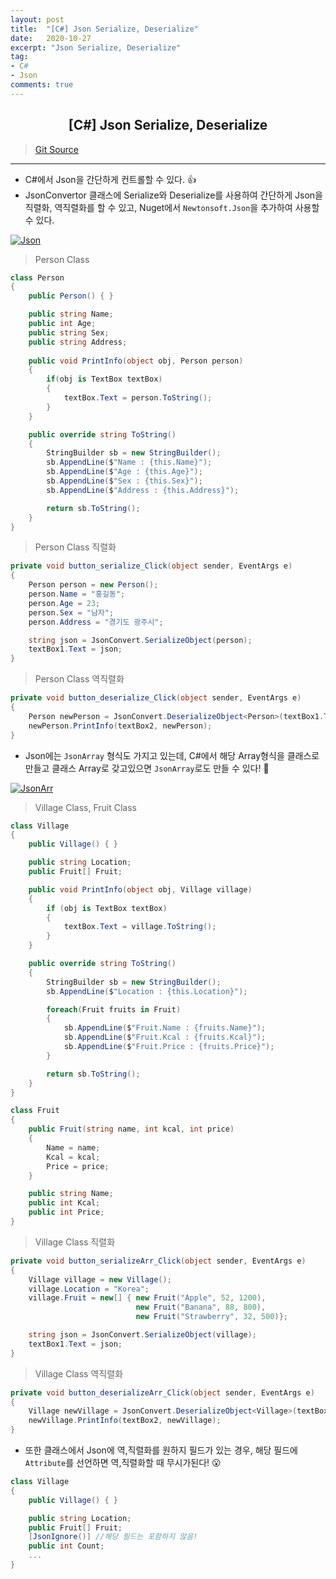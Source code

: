 ```yaml
---
layout: post
title:  "[C#] Json Serialize, Deserialize"
date:   2020-10-27
excerpt: "Json Serialize, Deserialize"
tag: 
- C# 
- Json
comments: true
---
```


## <center>[C#] Json Serialize, Deserialize</center> 

>[Git Source](https://github.com/chanos-dev/blogcode/tree/master/20-1027)

--- 

- C#에서 Json을 간단하게 컨트롤할 수 있다. 👍
- JsonConvertor 클래스에 Serialize와 Deserialize를 사용하여 간단하게 Json을 직렬화, 역직렬화를 할 수 있고, Nuget에서 `Newtonsoft.Json`을 추가하여 사용할 수 있다.

<a href="{{ site.url }}/images/posts/2020-10-27/Json.png"><img src="{{ site.url }}/images/posts/2020-10-27/Json.png" alt="Json"></a> 

>Person Class

```c#
class Person
{
    public Person() { }

    public string Name;
    public int Age;
    public string Sex;
    public string Address;
    
    public void PrintInfo(object obj, Person person)
    {
        if(obj is TextBox textBox)
        {
            textBox.Text = person.ToString();
        }
    }

    public override string ToString()
    {
        StringBuilder sb = new StringBuilder();
        sb.AppendLine($"Name : {this.Name}");
        sb.AppendLine($"Age : {this.Age}");
        sb.AppendLine($"Sex : {this.Sex}");
        sb.AppendLine($"Address : {this.Address}");

        return sb.ToString();
    }
}
```

>Person Class 직렬화

```c#
private void button_serialize_Click(object sender, EventArgs e)
{
    Person person = new Person();
    person.Name = "홍길동";
    person.Age = 23;
    person.Sex = "남자";
    person.Address = "경기도 광주시";

    string json = JsonConvert.SerializeObject(person);
    textBox1.Text = json;
}
```

>Person Class 역직렬화

```c#
private void button_deserialize_Click(object sender, EventArgs e)
{
    Person newPerson = JsonConvert.DeserializeObject<Person>(textBox1.Text);
    newPerson.PrintInfo(textBox2, newPerson);
}
```

- Json에는 `JsonArray` 형식도 가지고 있는데, C#에서 해당 Array형식을 클래스로 만들고 클래스 Array로 갖고있으면 `JsonArray`로도 만들 수 있다! 👏

<a href="{{ site.url }}/images/posts/2020-10-27/JsonArr.png"><img src="{{ site.url }}/images/posts/2020-10-27/JsonArr.png" alt="JsonArr"></a> 

> Village Class, Fruit Class

```c#
class Village
{
    public Village() { }

    public string Location;
    public Fruit[] Fruit;

    public void PrintInfo(object obj, Village village)
    {
        if (obj is TextBox textBox)
        {
            textBox.Text = village.ToString();
        }
    }

    public override string ToString()
    {
        StringBuilder sb = new StringBuilder();
        sb.AppendLine($"Location : {this.Location}");

        foreach(Fruit fruits in Fruit)
        {
            sb.AppendLine($"Fruit.Name : {fruits.Name}");
            sb.AppendLine($"Fruit.Kcal : {fruits.Kcal}");
            sb.AppendLine($"Fruit.Price : {fruits.Price}");
        }            

        return sb.ToString();
    }
}

class Fruit
{
    public Fruit(string name, int kcal, int price)
    {
        Name = name;
        Kcal = kcal;
        Price = price;
    }

    public string Name;
    public int Kcal;
    public int Price;
}
```

> Village Class 직렬화

```c#
private void button_serializeArr_Click(object sender, EventArgs e)
{
    Village village = new Village();
    village.Location = "Korea";
    village.Fruit = new[] { new Fruit("Apple", 52, 1200),
                            new Fruit("Banana", 88, 800),
                            new Fruit("Strawberry", 32, 500)};

    string json = JsonConvert.SerializeObject(village);
    textBox1.Text = json;
}
```

> Village Class 역직렬화

```c#
private void button_deserializeArr_Click(object sender, EventArgs e)
{
    Village newVillage = JsonConvert.DeserializeObject<Village>(textBox1.Text);
    newVillage.PrintInfo(textBox2, newVillage);
} 
```

- 또한 클래스에서 Json에 역,직렬화를 원하지 필드가 있는 경우, 해당 필드에 `Attribute`를 선언하면 역,직렬화할 때 무시가된다! 😮

```c#
class Village
{
    public Village() { }

    public string Location;
    public Fruit[] Fruit;
    [JsonIgnore()] //해당 필드는 포함하지 않음!
    public int Count;
    ...
}
```